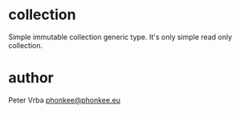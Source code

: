 # collection

Simple immutable collection generic type. It's only simple read only collection.

# author

Peter Vrba <phonkee@phonkee.eu>
